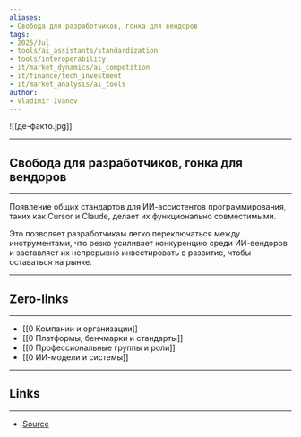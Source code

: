 ```yaml
---
aliases: 
- Свобода для разработчиков, гонка для вендоров 
tags:
- 2025/Jul
- tools/ai_assistants/standardization
- tools/interoperability
- it/market_dynamics/ai_competition
- it/finance/tech_investment
- it/market_analysis/ai_tools
author:
- Vladimir Ivanov
---
```

![[де-факто.jpg]]

-----
##  Свобода для разработчиков, гонка для вендоров 
-----
Появление общих стандартов для ИИ-ассистентов программирования, таких как Cursor и Claude, делает их функционально совместимыми. 

Это позволяет разработчикам легко переключаться между инструментами, что резко усиливает конкуренцию среди ИИ-вендоров и заставляет их непрерывно инвестировать в развитие, чтобы оставаться на рынке.

---
## Zero-links
---
- [[0 Компании и организации]]
- [[0 Платформы, бенчмарки и стандарты]]
- [[0 Профессиональные группы и роли]]
- [[0 ИИ-модели и системы]]

---
## Links
---
- [Source](https://t.me/turboproject/1873)